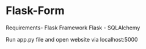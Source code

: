 # Flask-Form
Requirements-
Flask Framework
Flask - SQLAlchemy

Run app.py file and open website via localhost:5000
